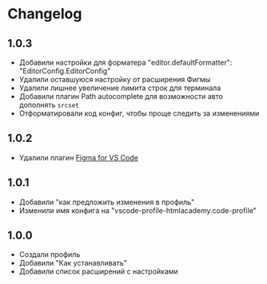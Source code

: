 # Changelog

## 1.0.3
- Добавили настройки для форматера "editor.defaultFormatter": "EditorConfig.EditorConfig"
- Удалили оставшуюся настройку от расширения Фигмы
- Удалили лишнее увеличение лимита строк для терминала
- Добавили плагин Path autocomplete для возможности авто дополнять `srcset`
- Отформатировали код конфиг, чтобы проще следить за изменениями

## 1.0.2
- Удалили плагин [Figma for VS Code](https://marketplace.visualstudio.com/items?itemName=figma.figma-vscode-extension)

## 1.0.1
- Добавили "как предложить изменения в профиль"
- Изменили имя конфига на "vscode-profile-htmlacademy.code-profile"

## 1.0.0
- Создали профиль
- Добавили "Как устанавливать"
- Добавили список расширений с настройками
